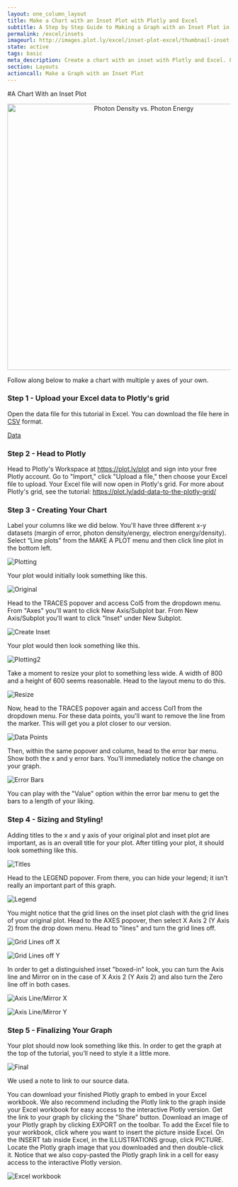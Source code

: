 ```yaml
---
layout: one_column_layout
title: Make a Chart with an Inset Plot with Plotly and Excel
subtitle: A Step by Step Guide to Making a Graph with an Inset Plot in Excel
permalink: /excel/insets
imageurl: http://images.plot.ly/excel/inset-plot-excel/thumbnail-inset-plot.png
state: active
tags: basic
meta_description: Create a chart with an inset with Plotly and Excel. Follow our step-by-step tutorial to make a graph with an inset for free and online with Plotly.
section: Layouts
actioncall: Make a Graph with an Inset Plot
---
```


#A Chart With an Inset Plot

<div>
    <a href="https://plot.ly/~Dreamshot/404/" target="_blank" title="Photon Density vs. Photon Energy" style="display: block; text-align: center;"><img src="https://plot.ly/~Dreamshot/404.png" alt="Photon Density vs. Photon Energy" style="max-width: 100%;width: 600px;"  width="600" onerror="this.onerror=null;this.src='https://plot.ly/404.png';" /></a>
    <script data-plotly="Dreamshot:404" src="https://plot.ly/embed.js" async></script>
</div>

Follow along below to make a chart with multiple y axes of your own.

### Step 1 - Upload your Excel data to Plotly's grid

Open the data file for this tutorial in Excel. You can download the file here in <a href="https://raw.githubusercontent.com/plotly/datasets/master/inset.csv">CSV</a> format.

[Data](http://i.imgur.com/uPPOAi9.png)

### Step 2 - Head to Plotly

Head to Plotly's Workspace at <a class="link--impt" href="/plot">https://plot.ly/plot</a> and sign into your free Plotly account. Go to "Import," click "Upload a file," then choose your Excel file to upload. Your Excel file will now open in Plotly's grid. For more about Plotly's grid, see the tutorial: <a class="link--impt" 
href="/add-data-to-the-plotly-grid/">https://plot.ly/add-data-to-the-plotly-grid/</a>

### Step 3 - Creating Your Chart

Label your columns like we did below. You'll have three different x-y datasets (margin of error, photon density/energy, electron energy/density). Select “Line plots” from the MAKE A PLOT menu and then click line plot in the bottom left.

![Plotting](http://i.imgur.com/9uXEXvF.png)

Your plot would initially look something like this.

![Original](http://i.imgur.com/xN3BN3m.png)

Head to the TRACES popover and access Col5 from the dropdown menu. From "Axes" you'll want to click New Axis/Subplot bar. From New Axis/Subplot you'll want to click "Inset" under New Subplot.

![Create Inset](http://i.imgur.com/j06ec0P.png)

Your plot would then look something like this.

![Plotting2](http://i.imgur.com/YGU1F41.png)

Take a moment to resize your plot to something less wide. A width of 800 and a height of 600 seems reasonable. 
Head to the layout menu to do this.

![Resize](http://i.imgur.com/gkbenLD.png)

Now, head to the TRACES popover again and access Col1 from the dropdown menu. For these data points, you'll want to remove the line from the marker. This will get you a plot closer to our version. 

![Data Points](http://i.imgur.com/iCNNizP.png)

Then, within the same popover and column, head to the error bar menu. Show both the x and y error bars. You'll
immediately notice the change on your graph. 

![Error Bars](http://i.imgur.com/qgrCXqV.png)

You can play with the "Value" option within the error bar menu to get the bars to a length of your liking.

### Step 4 - Sizing and Styling!

Adding titles to the x and y axis of your original plot and inset plot are important, as is an overall title for 
your plot. After titling your plot, it should look something like this.

![Titles](http://i.imgur.com/TYdhLJD.png)

Head to the LEGEND popover. From there, you can hide your legend; it isn't really an important part of this graph.

![Legend](http://i.imgur.com/2kdhgyE.png)

You might notice that the grid lines on the inset plot clash with the grid lines of your original plot. Head to the AXES popover, then select X Axis 2 (Y Axis 2) from the drop down menu. Head to "lines" and turn the grid lines off.

![Grid Lines off X](http://i.imgur.com/zZ6Kozq.png)

![Grid Lines off Y](http://i.imgur.com/5hcDKAF.png)

In order to get a distinguished inset "boxed-in" look, you can turn the Axis line and Mirror on in the case of
X Axis 2 (Y Axis 2) and also turn the Zero line off in both cases.

![Axis Line/Mirror X](http://i.imgur.com/SPOEO1T.png)

![Axis Line/Mirror Y](http://i.imgur.com/ioJwK42.png)

### Step 5 - Finalizing Your Graph

Your plot should now look something like this. In order to get the graph at the top of the tutorial, you’ll need to style it a little more.

![Final](http://i.imgur.com/xH25cQC.png)

We used a note to link to our source data.

You can download your finished Plotly graph to embed in your Excel workbook. We also recommend including the Plotly link to the graph inside your Excel workbook for easy access to the interactive Plotly version. Get the link to your graph by clicking the "Share" button. Download an image of your Plotly graph by clicking EXPORT on the toolbar. To add the Excel file to your workbook, click where you want to insert the picture inside Excel. On the INSERT tab inside Excel, in the ILLUSTRATIONS group, click PICTURE. Locate the Plotly graph image that you downloaded and then double-click it. Notice that we also copy-pasted the Plotly graph link in a cell for easy access to the interactive Plotly version.

![Excel workbook](http://i.imgur.com/x6jTJ47.png)
